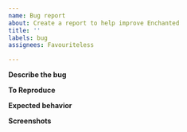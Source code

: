 ```yaml
---
name: Bug report
about: Create a report to help improve Enchanted
title: ''
labels: bug
assignees: Favouriteless

---
```


**Describe the bug**

**To Reproduce**

**Expected behavior**

**Screenshots**
